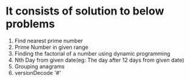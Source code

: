 # It consists of solution to below problems

1. Find nearest prime number
2. Prime Number in given range
3. Finding the factorial of a number using dynamic programming
4. Nth Day from given date(eg: The day after 12 days from given date)
5. Grouping anagrams
6. versionDecode '#'
